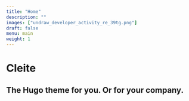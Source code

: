 ```yaml
---
title: "Home"
description: ""
images: ["undraw_developer_activity_re_39tg.png"]
draft: false
menu: main
weight: 1
---
```


# Cleite

## The Hugo theme for you. Or for your company.

